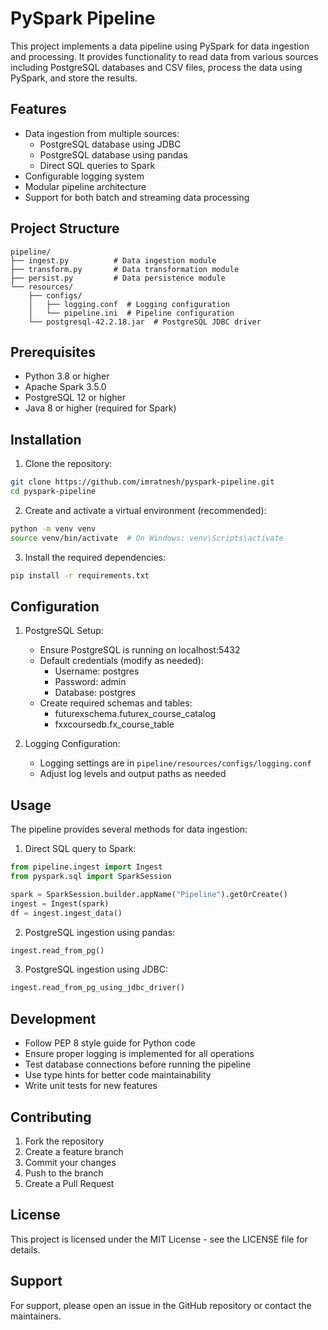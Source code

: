 # PySpark Pipeline

This project implements a data pipeline using PySpark for data ingestion and processing. It provides functionality to read data from various sources including PostgreSQL databases and CSV files, process the data using PySpark, and store the results.

## Features

- Data ingestion from multiple sources:
  - PostgreSQL database using JDBC
  - PostgreSQL database using pandas
  - Direct SQL queries to Spark
- Configurable logging system
- Modular pipeline architecture
- Support for both batch and streaming data processing

## Project Structure

```
pipeline/
├── ingest.py          # Data ingestion module
├── transform.py       # Data transformation module
├── persist.py         # Data persistence module
└── resources/
    ├── configs/
    │   ├── logging.conf  # Logging configuration
    │   └── pipeline.ini  # Pipeline configuration
    └── postgresql-42.2.18.jar  # PostgreSQL JDBC driver
```

## Prerequisites

- Python 3.8 or higher
- Apache Spark 3.5.0
- PostgreSQL 12 or higher
- Java 8 or higher (required for Spark)

## Installation

1. Clone the repository:
```bash
git clone https://github.com/imratnesh/pyspark-pipeline.git
cd pyspark-pipeline
```

2. Create and activate a virtual environment (recommended):
```bash
python -m venv venv
source venv/bin/activate  # On Windows: venv\Scripts\activate
```

3. Install the required dependencies:
```bash
pip install -r requirements.txt
```

## Configuration

1. PostgreSQL Setup:
   - Ensure PostgreSQL is running on localhost:5432
   - Default credentials (modify as needed):
     - Username: postgres
     - Password: admin
     - Database: postgres
   - Create required schemas and tables:
     - futurexschema.futurex_course_catalog
     - fxxcoursedb.fx_course_table

2. Logging Configuration:
   - Logging settings are in `pipeline/resources/configs/logging.conf`
   - Adjust log levels and output paths as needed

## Usage

The pipeline provides several methods for data ingestion:

1. Direct SQL query to Spark:
```python
from pipeline.ingest import Ingest
from pyspark.sql import SparkSession

spark = SparkSession.builder.appName("Pipeline").getOrCreate()
ingest = Ingest(spark)
df = ingest.ingest_data()
```

2. PostgreSQL ingestion using pandas:
```python
ingest.read_from_pg()
```

3. PostgreSQL ingestion using JDBC:
```python
ingest.read_from_pg_using_jdbc_driver()
```

## Development

- Follow PEP 8 style guide for Python code
- Ensure proper logging is implemented for all operations
- Test database connections before running the pipeline
- Use type hints for better code maintainability
- Write unit tests for new features

## Contributing

1. Fork the repository
2. Create a feature branch
3. Commit your changes
4. Push to the branch
5. Create a Pull Request

## License

This project is licensed under the MIT License - see the LICENSE file for details.

## Support

For support, please open an issue in the GitHub repository or contact the maintainers. 